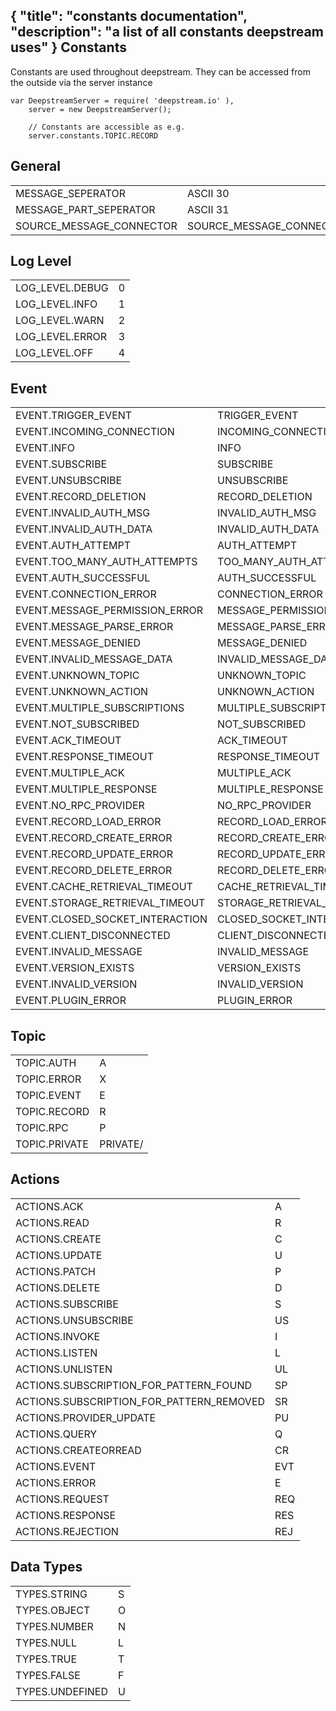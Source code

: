 {
   "title": "constants documentation",
   "description": "a list of all constants deepstream uses"
}
Constants
----------------------------------
Constants are used throughout deepstream. They can be accessed from the outside via the server instance 

	var DeepstreamServer = require( 'deepstream.io' ),
		server = new DeepstreamServer();

		// Constants are accessible as e.g.
		server.constants.TOPIC.RECORD

General
---------------------------
<table class="mini constants">
   <tbody>
      <tr>
         <td>MESSAGE_SEPERATOR</td>
         <td>ASCII 30</td>
      </tr>
      <tr>
         <td>MESSAGE_PART_SEPERATOR</td>
         <td>ASCII 31</td>
      </tr>
      <tr>
         <td>SOURCE_MESSAGE_CONNECTOR</td>
         <td>SOURCE_MESSAGE_CONNECTOR</td>
      </tr>
   </tbody>
</table>

Log Level
---------------------------
<table class="mini constants">
   <tbody>
      <tr>
         <td>LOG_LEVEL.DEBUG</td>
         <td>0</td>
      </tr>
      <tr>
         <td>LOG_LEVEL.INFO</td>
         <td>1</td>
      </tr>
      <tr>
         <td>LOG_LEVEL.WARN</td>
         <td>2</td>
      </tr>
      <tr>
         <td>LOG_LEVEL.ERROR</td>
         <td>3</td>
      </tr>
      <tr>
         <td>LOG_LEVEL.OFF</td>
         <td>4</td>
      </tr>
   </tbody>
</table>

Event
---------------------------
<table class="mini constants">
   <tbody>
      <tr>
         <td>EVENT.TRIGGER_EVENT</td>
         <td>TRIGGER_EVENT</td>
      </tr>
      <tr>
         <td>EVENT.INCOMING_CONNECTION</td>
         <td>INCOMING_CONNECTION</td>
      </tr>
      <tr>
         <td>EVENT.INFO</td>
         <td>INFO</td>
      </tr>
      <tr>
         <td>EVENT.SUBSCRIBE</td>
         <td>SUBSCRIBE</td>
      </tr>
      <tr>
         <td>EVENT.UNSUBSCRIBE</td>
         <td>UNSUBSCRIBE</td>
      </tr>
      <tr>
         <td>EVENT.RECORD_DELETION</td>
         <td>RECORD_DELETION</td>
      </tr>
      <tr>
         <td>EVENT.INVALID_AUTH_MSG</td>
         <td>INVALID_AUTH_MSG</td>
      </tr>
      <tr>
         <td>EVENT.INVALID_AUTH_DATA</td>
         <td>INVALID_AUTH_DATA</td>
      </tr>
      <tr>
         <td>EVENT.AUTH_ATTEMPT</td>
         <td>AUTH_ATTEMPT</td>
      </tr>
      <tr>
         <td>EVENT.TOO_MANY_AUTH_ATTEMPTS</td>
         <td>TOO_MANY_AUTH_ATTEMPTS</td>
      </tr>
      <tr>
         <td>EVENT.AUTH_SUCCESSFUL</td>
         <td>AUTH_SUCCESSFUL</td>
      </tr>
      <tr>
         <td>EVENT.CONNECTION_ERROR</td>
         <td>CONNECTION_ERROR</td>
      </tr>
      <tr>
         <td>EVENT.MESSAGE_PERMISSION_ERROR</td>
         <td>MESSAGE_PERMISSION_ERROR</td>
      </tr>
      <tr>
         <td>EVENT.MESSAGE_PARSE_ERROR</td>
         <td>MESSAGE_PARSE_ERROR</td>
      </tr>
      <tr>
         <td>EVENT.MESSAGE_DENIED</td>
         <td>MESSAGE_DENIED</td>
      </tr>
      <tr>
         <td>EVENT.INVALID_MESSAGE_DATA</td>
         <td>INVALID_MESSAGE_DATA</td>
      </tr>
      <tr>
         <td>EVENT.UNKNOWN_TOPIC</td>
         <td>UNKNOWN_TOPIC</td>
      </tr>
      <tr>
         <td>EVENT.UNKNOWN_ACTION</td>
         <td>UNKNOWN_ACTION</td>
      </tr>
      <tr>
         <td>EVENT.MULTIPLE_SUBSCRIPTIONS</td>
         <td>MULTIPLE_SUBSCRIPTIONS</td>
      </tr>
      <tr>
         <td>EVENT.NOT_SUBSCRIBED</td>
         <td>NOT_SUBSCRIBED</td>
      </tr>
      <tr>
         <td>EVENT.ACK_TIMEOUT</td>
         <td>ACK_TIMEOUT</td>
      </tr>
      <tr>
         <td>EVENT.RESPONSE_TIMEOUT</td>
         <td>RESPONSE_TIMEOUT</td>
      </tr>
      <tr>
         <td>EVENT.MULTIPLE_ACK</td>
         <td>MULTIPLE_ACK</td>
      </tr>
      <tr>
         <td>EVENT.MULTIPLE_RESPONSE</td>
         <td>MULTIPLE_RESPONSE</td>
      </tr>
      <tr>
         <td>EVENT.NO_RPC_PROVIDER</td>
         <td>NO_RPC_PROVIDER</td>
      </tr>
      <tr>
         <td>EVENT.RECORD_LOAD_ERROR</td>
         <td>RECORD_LOAD_ERROR</td>
      </tr>
      <tr>
         <td>EVENT.RECORD_CREATE_ERROR</td>
         <td>RECORD_CREATE_ERROR</td>
      </tr>
      <tr>
         <td>EVENT.RECORD_UPDATE_ERROR</td>
         <td>RECORD_UPDATE_ERROR</td>
      </tr>
      <tr>
         <td>EVENT.RECORD_DELETE_ERROR</td>
         <td>RECORD_DELETE_ERROR</td>
      </tr>
      <tr>
         <td>EVENT.CACHE_RETRIEVAL_TIMEOUT</td>
         <td>CACHE_RETRIEVAL_TIMEOUT</td>
      </tr>
      <tr>
         <td>EVENT.STORAGE_RETRIEVAL_TIMEOUT</td>
         <td>STORAGE_RETRIEVAL_TIMEOUT</td>
      </tr>
      <tr>
         <td>EVENT.CLOSED_SOCKET_INTERACTION</td>
         <td>CLOSED_SOCKET_INTERACTION</td>
      </tr>
      <tr>
         <td>EVENT.CLIENT_DISCONNECTED</td>
         <td>CLIENT_DISCONNECTED</td>
      </tr>
      <tr>
         <td>EVENT.INVALID_MESSAGE</td>
         <td>INVALID_MESSAGE</td>
      </tr>
      <tr>
         <td>EVENT.VERSION_EXISTS</td>
         <td>VERSION_EXISTS</td>
      </tr>
      <tr>
         <td>EVENT.INVALID_VERSION</td>
         <td>INVALID_VERSION</td>
      </tr>
      <tr>
         <td>EVENT.PLUGIN_ERROR</td>
         <td>PLUGIN_ERROR</td>
      </tr>
   </tbody>
</table>

Topic
---------------------------
<table class="mini constants">
   <tbody>
      <tr>
         <td>TOPIC.AUTH</td>
         <td>A</td>
      </tr>
      <tr>
         <td>TOPIC.ERROR</td>
         <td>X</td>
      </tr>
      <tr>
         <td>TOPIC.EVENT</td>
         <td>E</td>
      </tr>
      <tr>
         <td>TOPIC.RECORD</td>
         <td>R</td>
      </tr>
      <tr>
         <td>TOPIC.RPC</td>
         <td>P</td>
      </tr>
      <tr>
         <td>TOPIC.PRIVATE</td>
         <td>PRIVATE/</td>
      </tr>
   </tbody>
</table>

Actions
---------------------------
<table class="mini constants">
   <tbody>
      <tr>
         <td>ACTIONS.ACK</td>
         <td>A</td>
      </tr>
      <tr>
         <td>ACTIONS.READ</td>
         <td>R</td>
      </tr>
      <tr>
         <td>ACTIONS.CREATE</td>
         <td>C</td>
      </tr>
      <tr>
         <td>ACTIONS.UPDATE</td>
         <td>U</td>
      </tr>
      <tr>
         <td>ACTIONS.PATCH</td>
         <td>P</td>
      </tr>
      <tr>
         <td>ACTIONS.DELETE</td>
         <td>D</td>
      </tr>
      <tr>
         <td>ACTIONS.SUBSCRIBE</td>
         <td>S</td>
      </tr>
      <tr>
         <td>ACTIONS.UNSUBSCRIBE</td>
         <td>US</td>
      </tr>
      <tr>
         <td>ACTIONS.INVOKE</td>
         <td>I</td>
      </tr>
      <tr>
         <td>ACTIONS.LISTEN</td>
         <td>L</td>
      </tr>
      <tr>
         <td>ACTIONS.UNLISTEN</td>
         <td>UL</td>
      </tr>
      <tr>
         <td>ACTIONS.SUBSCRIPTION_FOR_PATTERN_FOUND</td>
         <td>SP</td>
      </tr>
      <tr>
         <td>ACTIONS.SUBSCRIPTION_FOR_PATTERN_REMOVED</td>
         <td>SR</td>
      </tr>
      <tr>
         <td>ACTIONS.PROVIDER_UPDATE</td>
         <td>PU</td>
      </tr>
      <tr>
         <td>ACTIONS.QUERY</td>
         <td>Q</td>
      </tr>
      <tr>
         <td>ACTIONS.CREATEORREAD</td>
         <td>CR</td>
      </tr>
      <tr>
         <td>ACTIONS.EVENT</td>
         <td>EVT</td>
      </tr>
      <tr>
         <td>ACTIONS.ERROR</td>
         <td>E</td>
      </tr>
      <tr>
         <td>ACTIONS.REQUEST</td>
         <td>REQ</td>
      </tr>
      <tr>
         <td>ACTIONS.RESPONSE</td>
         <td>RES</td>
      </tr>
      <tr>
         <td>ACTIONS.REJECTION</td>
         <td>REJ</td>
      </tr>
   </tbody>
</table>

Data Types
---------------------------
<table class="mini constants">
   <tbody>
      <tr>
         <td>TYPES.STRING</td>
         <td>S</td>
      </tr>
      <tr>
         <td>TYPES.OBJECT</td>
         <td>O</td>
      </tr>
      <tr>
         <td>TYPES.NUMBER</td>
         <td>N</td>
      </tr>
      <tr>
         <td>TYPES.NULL</td>
         <td>L</td>
      </tr>
      <tr>
         <td>TYPES.TRUE</td>
         <td>T</td>
      </tr>
      <tr>
         <td>TYPES.FALSE</td>
         <td>F</td>
      </tr>
      <tr>
         <td>TYPES.UNDEFINED</td>
         <td>U</td>
      </tr>
   </tbody>
</table>

</div>